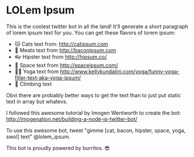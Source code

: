# LOLem Ipsum

This is the coolest twitter bot in all the land! It'll generate a short paragraph of lorem ipsum text for you. You can get these flavors of lorem ipsum:

* :cat: Cats text from: http://catipsum.com
* :meat_on_bone: Meats text from http://baconipsum.com
* :eyeglasses: Hipster text from http://hipsum.co/
* :stars: Space text from http://spaceipsum.com/
* :ok_woman: Yoga text from http://www.kellykundalini.com/yoga/funny-yoga-filler-text-aka-yoga-ipsum/
* :muscle: Climbing text

Obvi there are probably better ways to get the text than to just put static text in array but whatevs.

I followed this awesome tutorial by Imogen Wentworth to create the bot:
http://imogenation.net/building-a-node-js-twitter-bot/

To use this awesome bot, tweet "gimme [cat, bacon, hipster, space, yoga, swol] text" @lolem_ipsum.

This bot is proudly powered by burritos. :sunglasses: